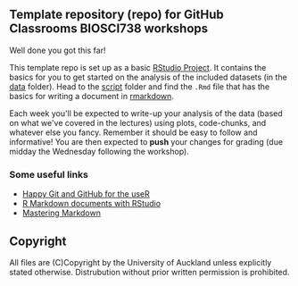 ## Template repository (repo) for GitHub Classrooms BIOSCI738 workshops

Well done you got this far!

This template repo is set up as a basic [RStudio Project](https://support.rstudio.com/hc/en-us/articles/200526207-Using-Projects). It contains the basics for you to get started on the analysis of the included datasets (in the [data](https://github.com/STATS-UOA/assignment-biosci738/tree/master/data) folder). Head to the [script](https://github.com/STATS-UOA/assignment-biosci738/tree/master/script) folder and find the `.Rmd` file that has the basics for writing a document in [rmarkdown](https://rmarkdown.rstudio.com/). 

Each week you'll be expected to write-up your analysis of the data (based on what we've covered in the lectures) using plots, code-chunks, and whatever else you fancy. Remember it should be easy to follow and informative! You are then expected to **push** your changes for grading (due midday the Wednesday following the workshop).

### Some useful links
 
  + [Happy Git and GitHub for the useR](https://happygitwithr.com/)
  + [R Markdown documents with RStudio](https://resources.github.com/whitepapers/github-and-rstudio/)
  + [Mastering Markdown](https://guides.github.com/features/mastering-markdown/)

## Copyright

All files are (C)Copyright by the University of Auckland unless explicitly stated otherwise. Distrubution without prior written permission is prohibited.
